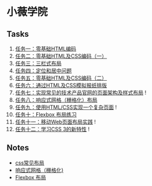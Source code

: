 # 小薇学院
## Tasks
1. [任务一：零基础HTML编码](https://w4n9hu1.github.io/IFE/1-1/HTML1)
2. [任务二：零基础HTML及CSS编码（一）](https://w4n9hu1.github.io/IFE/1-2/HTML&CSS.html)
3. [任务三：三栏式布局](https://w4n9hu1.github.io/IFE/1-3/三栏式布局.html)
4. [任务四：定位和居中问题](https://w4n9hu1.github.io/IFE/1-4/)
5. [任务五：零基础HTML及CSS编码（二）](https://w4n9hu1.github.io/IFE/1-5/)
6. [任务六：通过HTML及CSS模拟报纸排版](https://w4n9hu1.github.io/IFE/1-6/)
7. [任务七：实现常见的技术产品官网的页面架构及样式布局]() !
8. [任务八：响应式网格（栅格化）布局](https://w4n9hu1.github.io/IFE/1-8/)
9. [任务九：使用HTML/CSS实现一个复杂页面]() !
10. [任务十：Flexbox 布局练习](https://w4n9hu1.github.io/IFE/1-10/) 
11. [任务十一：移动Web页面布局实践]() !
12. [任务十二：学习CSS 3的新特性]() !

## Notes
- [css常见布局](https://github.com/W4n9Hu1/IFE/issues/1)
- [响应式网格（栅格化)](https://github.com/W4n9Hu1/IFE/issues/2)
- [Flexbox 布局](https://github.com/W4n9Hu1/IFE/issues/3)
